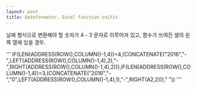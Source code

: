 ```yaml
---
layout: post
title: Dateformater, Excel function snifit
---
```

날짜 형식으로 변환해야 할 숫자가 4 - 3 문자로 이루어져 있고, 함수가 쓰여진 셀의 왼쪽 열에 있을 경우.

'''
IF(LEN(ADDRESS(ROW(),COLUMN()-1,4))=4,(CONCATENATE("2016","-",LEFT(ADDRESS(ROW(),COLUMN()-1,4),2),"-",RIGHT(ADDRESS(ROW(),COLUMN()-1,4),2))),IF(LEN(ADDRESS(ROW(),COLUMN()-1,4))=3,(CONCATENATE("2016","-","0",LEFT(ADDRESS(ROW(),COLUMN()-1,4),1),"-",RIGHT(A2,2)))," "))
'''
